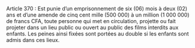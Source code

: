 Article 370 : Est punie d’un emprisonnement de six (06) mois à deux (02) ans et d’une amende de cinq cent mille (500 000) à un million (1 000 000) de francs CFA, toute personne qui met en circulation, projette ou fait projeter dans un lieu public ou ouvert au public des films interdits aux enfants.
Les peines ainsi fixées sont portées au double si les enfants sont admis dans ces lieux.